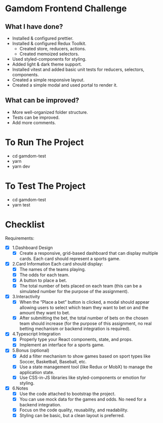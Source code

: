 # Gamdom Frontend Challenge

## What I have done?
+ Installed & configured prettier.
+ Installed & configured Redux Toolkit.
  + Created store, reducers, actions.
  + Created memoized selectors.
+ Used styled-components for styling.
+ Added light & dark theme support.
+ Installed vitest and added basic unit tests for reducers, selectors, components.
+ Created a simple responsive layout.
+ Created a simple modal and used portal to render it.

## What can be improved?
+ More well-organized folder structure.
+ Tests can be improved.
+ Add more comments.


# To Run The Project
  - cd gamdom-test
  - yarn
  - yarn dev 

# To Test The Project
  - cd gamdom-test
  - yarn test

# Checklist

Requirements:
- [x] 1.Dashboard Design
  - [x] Create a responsive, grid-based dashboard that can display multiple cards.
       Each card should represent a sports game.
- [x] 2.Card Information Each card should display:
  - [x] The names of the teams playing.
  - [x] The odds for each team.
  - [x] A button to place a bet.
  - [x] The total number of bets placed on each team (this can be a simulated number for the purpose of the assignment).
- [x] 3.Interactivity
  - [x] When the “Place a bet” button is clicked, a modal should appear allowing users to select which team they want to bet on and the amount they want to bet.
  - [x] After submitting the bet, the total number of bets on the chosen team should increase (for the purpose of this assignment, no real betting mechanism or backend integration is required).
- [x] 4.Typescript Integration
  - [x] Properly type your React components, state, and props.
  - [x] Implement an interface for a sports game.
- [x] 5.Bonus (optional)
  - [x] Add a filter mechanism to show games based on sport types like Soccer, Basketball, Baseball, etc.
  - [x] Use a state management tool (like Redux or MobX) to manage the application state.
  - [x] Use CSS-in-JS libraries like styled-components or emotion for styling.
- [x] 6.Notes
  - [x] Use the code attached to bootstrap the project.
  - [x] You can use mock data for the games and odds. No need for a backend integration.
  - [x] Focus on the code quality, reusability, and readability.
  - [x] Styling can be basic, but a clean layout is preferred.